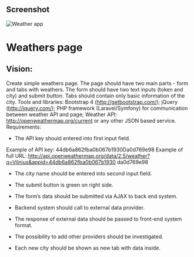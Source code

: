 ## Screenshot
![Weather app](https://i.imgur.com/sWQjpJ3.jpg)

# Weathers page

## Vision:
Create simple weathers page. The page should have two main parts - form and tabs with
weathers. The form should have two text inputs (token and city) and submit button. Tabs should
contain only basic information of the city.
Tools and libraries:
Bootstrap 4 (http://getbootstrap.com/);
jQuery (http://jquery.com/);
PHP framework (Laravel/Symfony) for communication between weather API and page;
Weather API:
http://openweathermap.org/current or any other JSON based service.
Requirements:
- The API key should entered into first input field.

Example of API key: 44db6a862fba0b067b1930Da0d769e98
Example of full URL:
http://api.openweathermap.org/data/2.5/weather?q=Vilnius&appid=44db6a862fba0b067b1930
da0d769e98
- The city name should be entered into second input field.

- The submit button is green on right side.
- The form’s data should be submitted via AJAX to back end system.
- Backend system should call to external data provider.
- The response of external data should be passed to front-end system
format.
- The possibility to add other providers should be investigated.
- Each new city should be shown as new tab with data inside.
